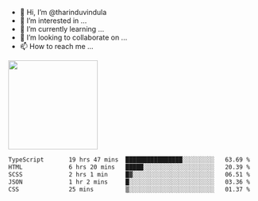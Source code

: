 - 👋 Hi, I’m @tharinduvindula
- 👀 I’m interested in ...
- 🌱 I’m currently learning ...
- 💞️ I’m looking to collaborate on ...
- 📫 How to reach me ...

<!---
tharinduvindula/tharinduvindula is a ✨ special ✨ repository because its `README.md` (this file) appears on your GitHub profile.
You can click the Preview link to take a look at your changes.
--->

<img height="180em" src="https://github-readme-stats.vercel.app/api?username=tharinduvindula&show_icons=true&hide_border=false&&count_private=true&include_all_commits=true" />


<!--START_SECTION:waka-->

```txt
TypeScript       19 hrs 47 mins  ████████████████░░░░░░░░░   63.69 %
HTML             6 hrs 20 mins   █████░░░░░░░░░░░░░░░░░░░░   20.39 %
SCSS             2 hrs 1 min     █▓░░░░░░░░░░░░░░░░░░░░░░░   06.51 %
JSON             1 hr 2 mins     █░░░░░░░░░░░░░░░░░░░░░░░░   03.36 %
CSS              25 mins         ▒░░░░░░░░░░░░░░░░░░░░░░░░   01.37 %
```

<!--END_SECTION:waka-->
